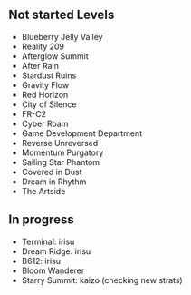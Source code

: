 ## Not started Levels
- Blueberry Jelly Valley
- Reality 209
- Afterglow Summit
- After Rain
- Stardust Ruins
- Gravity Flow
- Red Horizon
- City of Silence
- FR-C2
- Cyber Roam
- Game Development Department
- Reverse Unreversed
- Momentum Purgatory
- Sailing Star Phantom
- Covered in Dust
- Dream in Rhythm
- The Artside
## In progress
- Terminal: irisu
- Dream Ridge: irisu 
- B612: irisu
- Bloom Wanderer
- Starry Summit: kaizo (checking new strats)

